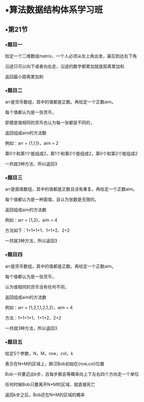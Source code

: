 # •算法数据结构体系学习班

## •第21节

### •题目一

给定一个二维数组matrix，一个人必须从左上角出发，最后到达右下角

沿途只可以向下或者向右走，沿途的数字都累加就是距离累加和

返回最小距离累加和

### •题目二

arr是货币数组，其中的值都是正数。再给定一个正数aim。

每个值都认为是一张货币，

即便是值相同的货币也认为每一张都是不同的，

返回组成aim的方法数

例如：arr = {1,1,1}，aim = 2

第0个和第1个能组成2，第1个和第2个能组成2，第0个和第2个能组成2

一共就3种方法，所以返回3

### •题目三

arr是面值数组，其中的值都是正数且没有重复。再给定一个正数aim。

每个值都认为是一种面值，且认为张数是无限的。

返回组成aim的方法数

例如：arr = {1,2}，aim = 4

方法如下：1+1+1+1、1+1+2、2+2

一共就3种方法，所以返回3

### •题目四

arr是货币数组，其中的值都是正数。再给定一个正数aim。

每个值都认为是一张货币，

认为值相同的货币没有任何不同，

返回组成aim的方法数

例如：arr = {1,2,1,1,2,1,2}，aim = 4

方法：1+1+1+1、1+1+2、2+2

一共就3种方法，所以返回3

### •题目五

给定5个参数，N，M，row，col，k

表示在N*M的区域上，醉汉Bob初始在(row,col)位置

Bob一共要迈出k步，且每步都会等概率向上下左右四个方向走一个单位

任何时候Bob只要离开N*M的区域，就直接死亡

返回k步之后，Bob还在N*M的区域的概率